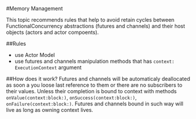 #Memory Management

This topic recommends rules that help to avoid retain cycles between FunctionalConcurrency abstractions (futures and channels) and their host objects (actors and actor compoents).

##Rules
* use Actor Model
* use futures and channels manipulation methods that has `context: ExecutionContext` argument

##How does it work?
Futures and channels will be automaticaly deallocated as soon a you loose last reference to them or there are no subscribers to their values. Unless their completion is bound to context with methods `onValue(context:block:)`, `onSuccess(context:block:)`, `onFailure(context:block:)`. Futures and channels bound in such way will live as long as owning context lives.